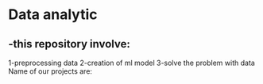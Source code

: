 # Data analytic
## -this repository involve:
1-preprocessing data
2-creation of ml model
3-solve the problem with  data
Name of our projects are:
